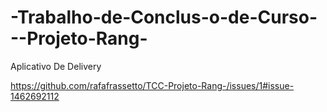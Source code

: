 # -Trabalho-de-Conclus-o-de-Curso---Projeto-Rang-
Aplicativo De Delivery

https://github.com/rafafrassetto/TCC-Projeto-Rang-/issues/1#issue-1462692112
